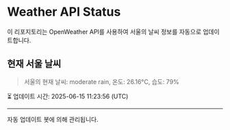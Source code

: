 
# Weather API Status

이 리포지토리는 OpenWeather API를 사용하여 서울의 날씨 정보를 자동으로 업데이트합니다.

## 현재 서울 날씨
> 서울의 현재 날씨: moderate rain, 온도: 26.16°C, 습도: 79%

⏳ 업데이트 시간: 2025-06-15 11:23:56 (UTC)

---
자동 업데이트 봇에 의해 관리됩니다.
